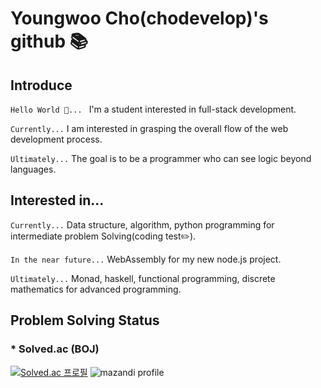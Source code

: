 # Youngwoo Cho(chodevelop)'s github 📚

## Introduce

`Hello World 👋... ` I'm a student interested in full-stack development. 

`Currently...` I am interested in grasping the overall flow of the web development process.

`Ultimately...` The goal is to be a programmer who can see logic beyond languages.

## Interested in...
`Currently...` Data structure, algorithm, python programming for intermediate problem Solving(coding test✏️).

`In the near future...` WebAssembly for my new node.js project.

`Ultimately...` Monad, haskell, functional programming, discrete mathematics for advanced programming.

## Problem Solving Status
### * Solved.ac (BOJ)
[![Solved.ac 프로필](http://mazassumnida.wtf/api/v2/generate_badge?boj=cyw5066)](https://solved.ac/cyw5066)
![mazandi profile](http://mazandi.herokuapp.com/api?handle=cyw5066&theme=dark)
